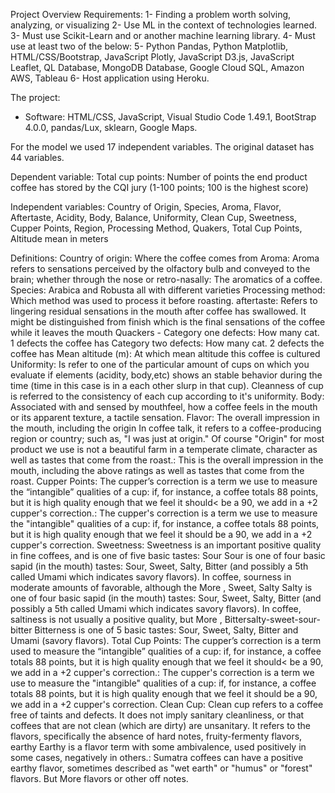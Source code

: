 Project Overview Requirements:
1- Finding a problem worth solving, analyzing, or visualizing
2- Use ML in the context of technologies learned.
3- Must use Scikit-Learn and or another machine learning library.
4- Must use at least two of the below:
5- Python Pandas, Python Matplotlib, HTML/CSS/Bootstrap, JavaScript Plotly, JavaScript D3.js, JavaScript Leaflet, QL Database, MongoDB Database, Google Cloud SQL, Amazon AWS, Tableau
6- Host application using Heroku.

The project:
- Software: HTML/CSS, JavaScript, Visual Studio Code 1.49.1, BootStrap 4.0.0, pandas/Lux, sklearn, Google Maps.

For the model we used 17 independent variables. The original dataset has 44 variables.

Dependent variable:
Total cup points: Number of points the end product coffee has stored by the CQI jury (1-100 points; 100 is the highest score)

Independent variables:
Country of Origin, Species, Aroma, Flavor, Aftertaste, Acidity, Body, Balance, Uniformity, Clean Cup, Sweetness, Cupper Points, Region, Processing Method, Quakers, Total Cup Points, Altitude mean in meters

Definitions:
Country of origin: Where the coffee comes from
Aroma: Aroma refers to sensations perceived by the olfactory bulb and conveyed to the brain; whether through the nose or retro-nasally: The aromatics of a coffee.
Species: Arabica and Robusta all with different varieties
Processing method: Which method was used to process it before roasting.
aftertaste: Refers to lingering residual sensations in the mouth after coffee has swallowed. It might be distinguished from finish which is the final sensations of the coffee while it leaves the mouth
Quackers - Category one defects: How many cat. 1 defects the coffee has
Category two defects: How many cat. 2 defects the coffee has
Mean altitude (m): At which mean altitude this coffee is cultured
Uniformity: Is refer to one of the particular amount of cups on which you evaluate if elements (acidity, body,etc) shows an stable behavior during the time (time in this case is in a each other slurp in that cup). Cleanness of cup is referred to the consistency of each cup according to it's uniformity.
Body: Associated with and sensed by mouthfeel, how a coffee feels in the mouth or its apparent texture, a tactile sensation.
Flavor: The overall impression in the mouth, including the origin In coffee talk, it refers to a coffee-producing region or country; such as, "I was just at origin." Of course "Origin" for most product we use is not a beautiful farm in a temperate climate, character as well as tastes that come from the roast.: 
This is the overall impression in the mouth, including the above ratings as well as tastes that come from the roast.
Cupper Points: The cupper’s correction is a term we use to measure the “intangible” qualities of a cup: if, for instance, a coffee totals 88 points, but it is high quality enough that we feel it should< be a 90, we add in a +2 cupper's correction.: The cupper's correction is a term we use to measure the "intangible" qualities of a cup: if, for instance, a coffee totals 88 points, but it is high quality enough that we feel it should be a 90, we add in a +2 cupper's correction.
Sweetness: Sweetness is an important positive quality in fine coffees, and is one of five basic tastes: Sour Sour is one of four basic sapid (in the mouth) tastes: Sour, Sweet, Salty, Bitter (and possibly a 5th called Umami which indicates savory flavors). In coffee, sourness in moderate amounts of favorable, although the More , Sweet, Salty Salty is one of four basic sapid (in the mouth) tastes: Sour, Sweet, Salty, Bitter (and possibly a 5th called Umami which indicates savory flavors). In coffee, saltiness is not usually a positive quality, but More , Bittersalty-sweet-sour-bitter Bitterness is one of 5 basic tastes: Sour, Sweet, Salty, Bitter and Umami (savory flavors). 
Total Cup Points: The cupper’s correction is a term used to measure the “intangible” qualities of a cup: if, for instance, a coffee totals 88 points, but it is high quality enough that we feel it should< be a 90, we add in a +2 cupper's correction.: The cupper's correction is a term we use to measure the "intangible" qualities of a cup: if, for instance, a coffee totals 88 points, but it is high quality enough that we feel it should be a 90, we add in a +2 cupper's correction.
Clean Cup: Clean cup refers to a coffee free of taints and defects. It does not imply sanitary cleanliness, or that coffees that are not clean (which are dirty) are unsanitary. It refers to the flavors, specifically the absence of hard notes, fruity-fermenty flavors, earthy Earthy is a flavor term with some ambivalence, used positively in some cases, negatively in others.: Sumatra coffees can have a positive earthy flavor, sometimes described as "wet earth" or "humus" or "forest" flavors. But More flavors or other off notes.
